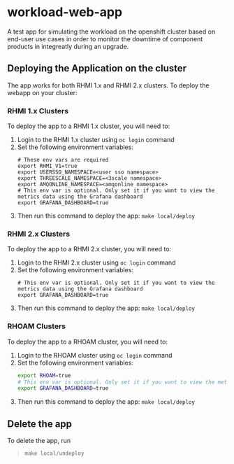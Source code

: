 # workload-web-app
A test app for simulating the workload on the openshift cluster based on end-user use cases in order to monitor the downtime of component products in integreatly during an upgrade.

## Deploying the Application on the cluster

The app works for both RHMI 1.x and RHMI 2.x clusters.
To deploy the webapp on your cluster:

### RHMI 1.x Clusters

To deploy the app to a RHMI 1.x cluster, you will need to:

1. Login to the RHMI 1.x cluster using ` oc login ` command
2. Set the following environment variables:
   ```
   # These env vars are required
   export RHMI_V1=true
   export USERSSO_NAMESPACE=<user sso namespace>
   export THREESCALE_NAMESPACE=<3scale namespace>
   export AMQONLINE_NAMESPACE=<amqonline namespace>
   # This env var is optional. Only set it if you want to view the metrics data using the Grafana dashboard
   export GRAFANA_DASHBOARD=true
   ```
3. Then run this command to deploy the app:
   ```make local/deploy```

### RHMI 2.x Clusters

To deploy the app to a RHMI 2.x cluster, you will need to:

1. Login to the RHMI 2.x cluster using ` oc login ` command
2. Set the following environment variables:
   ```
   # This env var is optional. Only set it if you want to view the metrics data using the Grafana dashboard
   export GRAFANA_DASHBOARD=true
   ```
3. Then run this command to deploy the app:
   ```make local/deploy```

### RHOAM Clusters

To deploy the app to a RHOAM cluster, you will need to:

1. Login to the RHOAM cluster using ` oc login ` command
2. Set the following environment variables:
   ```bash
   export RHOAM=true
   # This env var is optional. Only set it if you want to view the metrics data using the Grafana dashboard
   export GRAFANA_DASHBOARD=true

   ```
3. Then run this command to deploy the app:
   ```make local/deploy```

## Delete the app

To delete the app, run

> ```make local/undeploy```


